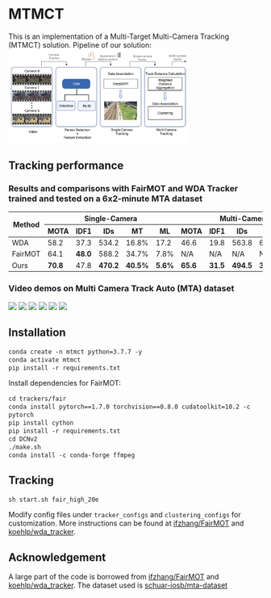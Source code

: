 # MTMCT
This is an implementation of a Multi-Target Multi-Camera Tracking (MTMCT) solution.
Pipeline of our solution:
<img src="readme_files/pipeline_white.png" style="zoom:35%;" />

## Tracking performance
### Results and comparisons with FairMOT and WDA Tracker trained and tested on a 6x2-minute MTA dataset
<table>
    <thead>
        <tr>
            <th rowspan=2>Method</th>
            <th colspan=5>Single-Camera</th>
            <th colspan=5>Multi-Camera</th>
        </tr>
        <tr>
            <th>MOTA</th>
            <th>IDF1</th>
            <th>IDs</th>
            <th>MT</th>
            <th>ML</th>
            <th>MOTA</th>
            <th>IDF1</th>
            <th>IDs</th>
            <th>MT</th>
            <th>ML</th>
        </tr>
    </thead>
    <tbody>
        <tr>
            <td>WDA</td>
            <td>58.2</td>
            <td>37.3</td>
            <td>534.2</td>
            <td>16.8%</td>
            <td>17.2</td>
            <td>46.6</td>
            <td>19.8</td>
            <td>563.8</td>
            <td>6.5%</td>
            <td>7.0%</td>
        </tr>
        <tr>
            <td>FairMOT</td>
            <td>64.1</td>
            <td><strong>48.0</strong></td>
            <td>588.2</td>
            <td>34.7%</td>
            <td>7.8%</td>
            <td>N/A</td>
            <td>N/A</td>
            <td>N/A</td>
            <td>N/A</td>
            <td>N/A</td>
        </tr>
        <tr>
            <td>Ours</td>
            <td><strong>70.8</strong></td>
            <td>47.8</td>
            <td><strong>470.2</strong></td>
            <td><strong>40.5%</strong></td>
            <td><strong>5.6%</strong></td>
            <td><strong>65.6</strong></td>
            <td><strong>31.5</strong></td>
            <td><strong>494.5</strong></td>
            <td><strong>31.2%</strong></td>
            <td><strong>1.1%</strong></td>
        </tr>
    </tbody>
</table>

### Video demos on Multi Camera Track Auto (MTA) dataset
<img src="readme_files/cam_0.gif" width="400"/> <img src="readme_files/cam_1.gif" width="400"/> <img src="readme_files/cam_2.gif" width="400"/> <img src="readme_files/cam_3.gif" width="400"/> <img src="readme_files/cam_4.gif" width="400"/> <img src="readme_files/cam_5.gif" width="400"/>

## Installation
```shell
conda create -n mtmct python=3.7.7 -y
conda activate mtmct
pip install -r requirements.txt
```
Install dependencies for FairMOT:
```shell
cd trackers/fair
conda install pytorch==1.7.0 torchvision==0.8.0 cudatoolkit=10.2 -c pytorch
pip install cython
pip install -r requirements.txt
cd DCNv2
./make.sh
conda install -c conda-forge ffmpeg
```

## Tracking
```shell
sh start.sh fair_high_20e
```

Modify config files under `tracker_configs` and `clustering_configs` for customization. More instructions can be found at [ifzhang/FairMOT](https://github.com/ifzhang/FairMOT) and [koehlp/wda_tracker](https://github.com/koehlp/wda_tracker).

## Acknowledgement
A large part of the code is borrowed from [ifzhang/FairMOT](https://github.com/ifzhang/FairMOT) and [koehlp/wda_tracker](https://github.com/koehlp/wda_tracker). The dataset used is [schuar-iosb/mta-dataset](https://github.com/schuar-iosb/mta-dataset)